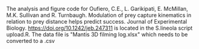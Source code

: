 The analysis and figure code for Oufiero, C.E., L. Garikipati, E. McMillan, M.K. Sullivan and R. Turnbaugh. Modulation of prey capture kinematics in relation to prey distance helps predict success. Journal of Experimental Biology. https://doi.org/10.1242/jeb.247311 is located in the S.lineola script upload.R. The data file is "Mantis 3D filming log.xlsx" which needs to be converted to a .csv
